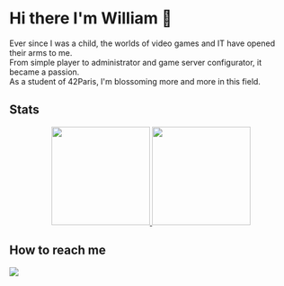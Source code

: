 # Hi there I'm William 👋

Ever since I was a child, the worlds of video games and IT have opened their arms to me.  
From simple player to administrator and game server configurator, it became a passion.  
As a student of 42Paris, I'm blossoming more and more in this field.  

## Stats

<div align="center">
  <a href="https://github.com/anuraghazra/github-readme-stats">
    <img height="175" src="https://github-readme-stats.vercel.app/api/top-langs/?username=william-dbt&layout=compact&theme=radical&hide_border=true" />
  </a>
  <a href="https://github.com/anuraghazra/github-readme-stats">
    <img height="175" src="https://github-readme-stats.vercel.app/api?username=william-dbt&show_icons=true&theme=radical&hide_border=true&count_private=false&include_all_commits=true&hide=issues,contribs" />
  </a>
</div>

## How to reach me

[<img src="https://img.shields.io/badge/LinkedIn-0077B5?style=for-the-badge&logo=linkedin&logoColor=white" />](https://www.linkedin.com/in/williamdebotte/)
